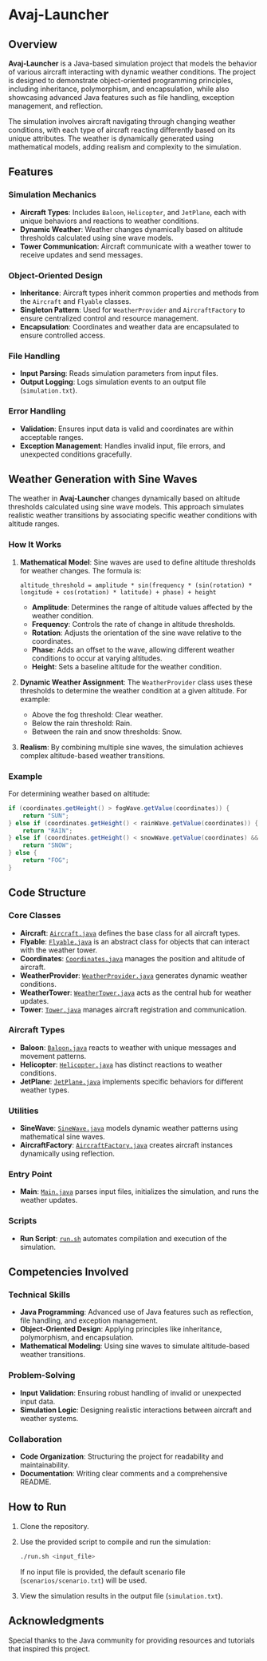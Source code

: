 # Avaj-Launcher

## Overview

**Avaj-Launcher** is a Java-based simulation project that models the behavior of various aircraft interacting with dynamic weather conditions. The project is designed to demonstrate object-oriented programming principles, including inheritance, polymorphism, and encapsulation, while also showcasing advanced Java features such as file handling, exception management, and reflection.

The simulation involves aircraft navigating through changing weather conditions, with each type of aircraft reacting differently based on its unique attributes. The weather is dynamically generated using mathematical models, adding realism and complexity to the simulation.

## Features

### Simulation Mechanics
- **Aircraft Types**: Includes `Baloon`, `Helicopter`, and `JetPlane`, each with unique behaviors and reactions to weather conditions.
- **Dynamic Weather**: Weather changes dynamically based on altitude thresholds calculated using sine wave models.
- **Tower Communication**: Aircraft communicate with a weather tower to receive updates and send messages.

### Object-Oriented Design
- **Inheritance**: Aircraft types inherit common properties and methods from the `Aircraft` and `Flyable` classes.
- **Singleton Pattern**: Used for `WeatherProvider` and `AircraftFactory` to ensure centralized control and resource management.
- **Encapsulation**: Coordinates and weather data are encapsulated to ensure controlled access.

### File Handling
- **Input Parsing**: Reads simulation parameters from input files.
- **Output Logging**: Logs simulation events to an output file (`simulation.txt`).

### Error Handling
- **Validation**: Ensures input data is valid and coordinates are within acceptable ranges.
- **Exception Management**: Handles invalid input, file errors, and unexpected conditions gracefully.

## Weather Generation with Sine Waves

The weather in **Avaj-Launcher** changes dynamically based on altitude thresholds calculated using sine wave models. This approach simulates realistic weather transitions by associating specific weather conditions with altitude ranges.

### How It Works
1. **Mathematical Model**: Sine waves are used to define altitude thresholds for weather changes. The formula is:
   ```
   altitude_threshold = amplitude * sin(frequency * (sin(rotation) * longitude + cos(rotation) * latitude) + phase) + height
   ```
   - **Amplitude**: Determines the range of altitude values affected by the weather condition.
   - **Frequency**: Controls the rate of change in altitude thresholds.
   - **Rotation**: Adjusts the orientation of the sine wave relative to the coordinates.
   - **Phase**: Adds an offset to the wave, allowing different weather conditions to occur at varying altitudes.
   - **Height**: Sets a baseline altitude for the weather condition.

2. **Dynamic Weather Assignment**: The `WeatherProvider` class uses these thresholds to determine the weather condition at a given altitude. For example:
   - Above the fog threshold: Clear weather.
   - Below the rain threshold: Rain.
   - Between the rain and snow thresholds: Snow.

3. **Realism**: By combining multiple sine waves, the simulation achieves complex altitude-based weather transitions.

### Example
For determining weather based on altitude:
```java
if (coordinates.getHeight() > fogWave.getValue(coordinates)) {
    return "SUN";
} else if (coordinates.getHeight() < rainWave.getValue(coordinates)) {
    return "RAIN";
} else if (coordinates.getHeight() < snowWave.getValue(coordinates) && coordinates.getHeight() > rainWave.getValue(coordinates)) {
    return "SNOW";
} else {
    return "FOG";
}
```

## Code Structure

### Core Classes
- **Aircraft**: [`Aircraft.java`](com/frankfurtairport/avajlauncher/Aircraft.java) defines the base class for all aircraft types.
- **Flyable**: [`Flyable.java`](com/frankfurtairport/avajlauncher/Flyable.java) is an abstract class for objects that can interact with the weather tower.
- **Coordinates**: [`Coordinates.java`](com/frankfurtairport/avajlauncher/Coordinates.java) manages the position and altitude of aircraft.
- **WeatherProvider**: [`WeatherProvider.java`](com/frankfurtairport/avajlauncher/WeatherProvider.java) generates dynamic weather conditions.
- **WeatherTower**: [`WeatherTower.java`](com/frankfurtairport/avajlauncher/WeatherTower.java) acts as the central hub for weather updates.
- **Tower**: [`Tower.java`](com/frankfurtairport/avajlauncher/Tower.java) manages aircraft registration and communication.

### Aircraft Types
- **Baloon**: [`Baloon.java`](com/frankfurtairport/avajlauncher/aircrafts/Baloon.java) reacts to weather with unique messages and movement patterns.
- **Helicopter**: [`Helicopter.java`](com/frankfurtairport/avajlauncher/aircrafts/Helicopter.java) has distinct reactions to weather conditions.
- **JetPlane**: [`JetPlane.java`](com/frankfurtairport/avajlauncher/aircrafts/JetPlane.java) implements specific behaviors for different weather types.

### Utilities
- **SineWave**: [`SineWave.java`](com/frankfurtairport/avajlauncher/SineWave.java) models dynamic weather patterns using mathematical sine waves.
- **AircraftFactory**: [`AircraftFactory.java`](com/frankfurtairport/avajlauncher/AircraftFactory.java) creates aircraft instances dynamically using reflection.

### Entry Point
- **Main**: [`Main.java`](com/frankfurtairport/avajlauncher/Main.java) parses input files, initializes the simulation, and runs the weather updates.

### Scripts
- **Run Script**: [`run.sh`](run.sh) automates compilation and execution of the simulation.

## Competencies Involved

### Technical Skills
- **Java Programming**: Advanced use of Java features such as reflection, file handling, and exception management.
- **Object-Oriented Design**: Applying principles like inheritance, polymorphism, and encapsulation.
- **Mathematical Modeling**: Using sine waves to simulate altitude-based weather transitions.

### Problem-Solving
- **Input Validation**: Ensuring robust handling of invalid or unexpected input data.
- **Simulation Logic**: Designing realistic interactions between aircraft and weather systems.

### Collaboration
- **Code Organization**: Structuring the project for readability and maintainability.
- **Documentation**: Writing clear comments and a comprehensive README.

## How to Run

1. Clone the repository.
2. Use the provided script to compile and run the simulation:
   ```sh
   ./run.sh <input_file>
   ```
   If no input file is provided, the default scenario file (`scenarios/scenario.txt`) will be used.

3. View the simulation results in the output file (`simulation.txt`).

## Acknowledgments

Special thanks to the Java community for providing resources and tutorials that inspired this project.